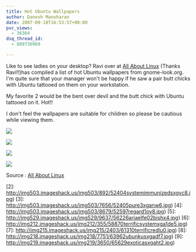 ```yaml
---
title: Hot Ubuntu Wallpapers
author: Danesh Manoharan
date: 2007-09-18T16:53:57+00:00
pvc_views:
  - 36364
dsq_thread_id:
  - 889736969

---
```

Like to see ladies on your desktop? Ravi over at [All About Linux][1] (Thanks Ravi!!)has compiled a list of hot Ubuntu wallpapers from gnome-look.org. I'm quite sure that your manager won't be happy if he saw a pair butt chicks with Ubuntu tattooed on them on your workstation.

My favorite 2 would be the bent over devil and the butt chick with Ubuntu tattooed on it. Hot!!

I don't feel the wallpapers are suitable for children so please be cautious while viewing them.

![](http://img503.imageshack.us/img503/7656/52405pure3xganw6.th.jpg)

![](http://img529.imageshack.us/img529/9637/56226ariaelfe02bishx4.th.jpg)

![](http://img215.imageshack.us/img215/2403/61310terrificredlu0.th.jpg)

![](http://img219.imageshack.us/img219/3650/65629exoticasxgaht2.th.jpg)

Source : [All About Linux][1]

 [1]: http://linuxhelp.blogspot.com/2007/09/sexy-ubuntu-wallpapers-um-nsfw.html
 [2]: http://img503.imageshack.us/img503/892/52404systemimmunizedsxgvc8.jpg)
 [3]: http://img503.imageshack.us/img503/7656/52405pure3xganw6.jpg)
 [4]: http://img503.imageshack.us/img503/8679/52597regard1oy8.jpg)
 [5]: http://img529.imageshack.us/img529/9637/56226ariaelfe02bishx4.jpg)
 [6]: http://img212.imageshack.us/img212/355/58870terrificsystemxga1de5.jpg)
 [7]: http://img215.imageshack.us/img215/2403/61310terrificredlu0.jpg)
 [8]: http://img218.imageshack.us/img218/7751/63962ubunkusxgadf7.jpg)
 [9]: http://img219.imageshack.us/img219/3650/65629exoticasxgaht2.jpg)